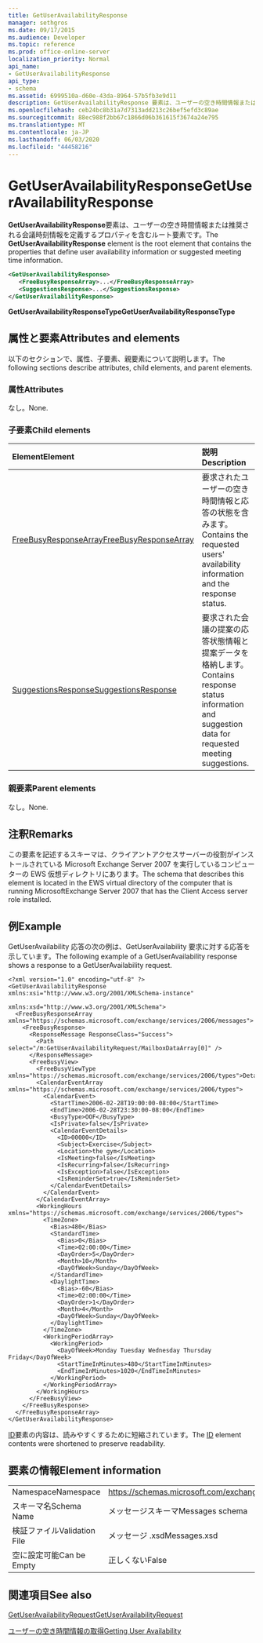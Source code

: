 ```yaml
---
title: GetUserAvailabilityResponse
manager: sethgros
ms.date: 09/17/2015
ms.audience: Developer
ms.topic: reference
ms.prod: office-online-server
localization_priority: Normal
api_name:
- GetUserAvailabilityResponse
api_type:
- schema
ms.assetid: 6999510a-d60e-43da-8964-57b5fb3e9d11
description: GetUserAvailabilityResponse 要素は、ユーザーの空き時間情報または推奨される会議時刻情報を定義するプロパティを含むルート要素です。
ms.openlocfilehash: ceb24bc8b31a7d7313add213c26bef5efd3c89ae
ms.sourcegitcommit: 88ec988f2bb67c1866d06b361615f3674a24e795
ms.translationtype: MT
ms.contentlocale: ja-JP
ms.lasthandoff: 06/03/2020
ms.locfileid: "44458216"
---
```

# <a name="getuseravailabilityresponse"></a><span data-ttu-id="0871c-103">GetUserAvailabilityResponse</span><span class="sxs-lookup"><span data-stu-id="0871c-103">GetUserAvailabilityResponse</span></span>

<span data-ttu-id="0871c-104">**GetUserAvailabilityResponse**要素は、ユーザーの空き時間情報または推奨される会議時刻情報を定義するプロパティを含むルート要素です。</span><span class="sxs-lookup"><span data-stu-id="0871c-104">The **GetUserAvailabilityResponse** element is the root element that contains the properties that define user availability information or suggested meeting time information.</span></span> 
  
```xml
<GetUserAvailabilityResponse>
   <FreeBusyResponseArray>...</FreeBusyResponseArray>
   <SuggestionsResponse>...</SuggestionsResponse>
</GetUserAvailabilityResponse>
```

 <span data-ttu-id="0871c-105">**GetUserAvailabilityResponseType**</span><span class="sxs-lookup"><span data-stu-id="0871c-105">**GetUserAvailabilityResponseType**</span></span>
## <a name="attributes-and-elements"></a><span data-ttu-id="0871c-106">属性と要素</span><span class="sxs-lookup"><span data-stu-id="0871c-106">Attributes and elements</span></span>

<span data-ttu-id="0871c-107">以下のセクションで、属性、子要素、親要素について説明します。</span><span class="sxs-lookup"><span data-stu-id="0871c-107">The following sections describe attributes, child elements, and parent elements.</span></span>
  
### <a name="attributes"></a><span data-ttu-id="0871c-108">属性</span><span class="sxs-lookup"><span data-stu-id="0871c-108">Attributes</span></span>

<span data-ttu-id="0871c-109">なし。</span><span class="sxs-lookup"><span data-stu-id="0871c-109">None.</span></span>
  
### <a name="child-elements"></a><span data-ttu-id="0871c-110">子要素</span><span class="sxs-lookup"><span data-stu-id="0871c-110">Child elements</span></span>

|<span data-ttu-id="0871c-111">**Element**</span><span class="sxs-lookup"><span data-stu-id="0871c-111">**Element**</span></span>|<span data-ttu-id="0871c-112">**説明**</span><span class="sxs-lookup"><span data-stu-id="0871c-112">**Description**</span></span>|
|:-----|:-----|
|[<span data-ttu-id="0871c-113">FreeBusyResponseArray</span><span class="sxs-lookup"><span data-stu-id="0871c-113">FreeBusyResponseArray</span></span>](freebusyresponsearray.md) <br/> |<span data-ttu-id="0871c-114">要求されたユーザーの空き時間情報と応答の状態を含みます。</span><span class="sxs-lookup"><span data-stu-id="0871c-114">Contains the requested users' availability information and the response status.</span></span>  <br/> |
|[<span data-ttu-id="0871c-115">SuggestionsResponse</span><span class="sxs-lookup"><span data-stu-id="0871c-115">SuggestionsResponse</span></span>](suggestionsresponse.md) <br/> |<span data-ttu-id="0871c-116">要求された会議の提案の応答状態情報と提案データを格納します。</span><span class="sxs-lookup"><span data-stu-id="0871c-116">Contains response status information and suggestion data for requested meeting suggestions.</span></span>  <br/> |
   
### <a name="parent-elements"></a><span data-ttu-id="0871c-117">親要素</span><span class="sxs-lookup"><span data-stu-id="0871c-117">Parent elements</span></span>

<span data-ttu-id="0871c-118">なし。</span><span class="sxs-lookup"><span data-stu-id="0871c-118">None.</span></span>
  
## <a name="remarks"></a><span data-ttu-id="0871c-119">注釈</span><span class="sxs-lookup"><span data-stu-id="0871c-119">Remarks</span></span>

<span data-ttu-id="0871c-120">この要素を記述するスキーマは、クライアントアクセスサーバーの役割がインストールされている Microsoft Exchange Server 2007 を実行しているコンピューターの EWS 仮想ディレクトリにあります。</span><span class="sxs-lookup"><span data-stu-id="0871c-120">The schema that describes this element is located in the EWS virtual directory of the computer that is running MicrosoftExchange Server 2007 that has the Client Access server role installed.</span></span>
  
## <a name="example"></a><span data-ttu-id="0871c-121">例</span><span class="sxs-lookup"><span data-stu-id="0871c-121">Example</span></span>

<span data-ttu-id="0871c-122">GetUserAvailability 応答の次の例は、GetUserAvailability 要求に対する応答を示しています。</span><span class="sxs-lookup"><span data-stu-id="0871c-122">The following example of a GetUserAvailability response shows a response to a GetUserAvailability request.</span></span>
  
```
<?xml version="1.0" encoding="utf-8" ?>
<GetUserAvailabilityResponse xmlns:xsi="http://www.w3.org/2001/XMLSchema-instance"
                             xmlns:xsd="http://www.w3.org/2001/XMLSchema">
  <FreeBusyResponseArray xmlns="https://schemas.microsoft.com/exchange/services/2006/messages">
    <FreeBusyResponse>
      <ResponseMessage ResponseClass="Success">
        <Path select="/m:GetUserAvailabilityRequest/MailboxDataArray[0]" />
      </ResponseMessage>
      <FreeBusyView>
        <FreeBusyViewType xmlns="https://schemas.microsoft.com/exchange/services/2006/types">Detailed</FreeBusyViewType>
        <CalendarEventArray xmlns="https://schemas.microsoft.com/exchange/services/2006/types">
          <CalendarEvent>
            <StartTime>2006-02-28T19:00:00-08:00</StartTime>
            <EndTime>2006-02-28T23:30:00-08:00</EndTime>
            <BusyType>OOF</BusyType>
            <IsPrivate>false</IsPrivate>
            <CalendarEventDetails>
              <ID>00000</ID>
              <Subject>Exercise</Subject>
              <Location>the gym</Location>
              <IsMeeting>false</IsMeeting>
              <IsRecurring>false</IsRecurring>
              <IsException>false</IsException>
              <IsReminderSet>true</IsReminderSet>
            </CalendarEventDetails>
          </CalendarEvent>
        </CalendarEventArray>
        <WorkingHours xmlns="https://schemas.microsoft.com/exchange/services/2006/types">
          <TimeZone>
            <Bias>480</Bias>
            <StandardTime>
              <Bias>0</Bias>
              <Time>02:00:00</Time>
              <DayOrder>5</DayOrder>
              <Month>10</Month>
              <DayOfWeek>Sunday</DayOfWeek>
            </StandardTime>
            <DaylightTime>
              <Bias>-60</Bias>
              <Time>02:00:00</Time>
              <DayOrder>1</DayOrder>
              <Month>4</Month>
              <DayOfWeek>Sunday</DayOfWeek>
            </DaylightTime>
          </TimeZone>
          <WorkingPeriodArray>
            <WorkingPeriod>
              <DayOfWeek>Monday Tuesday Wednesday Thursday Friday</DayOfWeek>
              <StartTimeInMinutes>480</StartTimeInMinutes>
              <EndTimeInMinutes>1020</EndTimeInMinutes>
            </WorkingPeriod>
          </WorkingPeriodArray>
        </WorkingHours>
      </FreeBusyView>
    </FreeBusyResponse>
  </FreeBusyResponseArray>
</GetUserAvailabilityResponse>
```

<span data-ttu-id="0871c-123">[ID](id.md)要素の内容は、読みやすくするために短縮されています。</span><span class="sxs-lookup"><span data-stu-id="0871c-123">The [ID](id.md) element contents were shortened to preserve readability.</span></span> 
  
## <a name="element-information"></a><span data-ttu-id="0871c-124">要素の情報</span><span class="sxs-lookup"><span data-stu-id="0871c-124">Element information</span></span>

|||
|:-----|:-----|
|<span data-ttu-id="0871c-125">Namespace</span><span class="sxs-lookup"><span data-stu-id="0871c-125">Namespace</span></span>  <br/> |https://schemas.microsoft.com/exchange/services/2006/messages  <br/> |
|<span data-ttu-id="0871c-126">スキーマ名</span><span class="sxs-lookup"><span data-stu-id="0871c-126">Schema Name</span></span>  <br/> |<span data-ttu-id="0871c-127">メッセージスキーマ</span><span class="sxs-lookup"><span data-stu-id="0871c-127">Messages schema</span></span>  <br/> |
|<span data-ttu-id="0871c-128">検証ファイル</span><span class="sxs-lookup"><span data-stu-id="0871c-128">Validation File</span></span>  <br/> |<span data-ttu-id="0871c-129">メッセージ .xsd</span><span class="sxs-lookup"><span data-stu-id="0871c-129">Messages.xsd</span></span>  <br/> |
|<span data-ttu-id="0871c-130">空に設定可能</span><span class="sxs-lookup"><span data-stu-id="0871c-130">Can be Empty</span></span>  <br/> |<span data-ttu-id="0871c-131">正しくない</span><span class="sxs-lookup"><span data-stu-id="0871c-131">False</span></span>  <br/> |
   
## <a name="see-also"></a><span data-ttu-id="0871c-132">関連項目</span><span class="sxs-lookup"><span data-stu-id="0871c-132">See also</span></span>



[<span data-ttu-id="0871c-133">GetUserAvailabilityRequest</span><span class="sxs-lookup"><span data-stu-id="0871c-133">GetUserAvailabilityRequest</span></span>](getuseravailabilityrequest.md)


[<span data-ttu-id="0871c-134">ユーザーの空き時間情報の取得</span><span class="sxs-lookup"><span data-stu-id="0871c-134">Getting User Availability</span></span>](https://msdn.microsoft.com/library/d4133fcb-9b0f-4e6b-aadf-a389da83516a%28Office.15%29.aspx)

